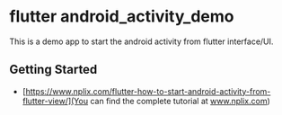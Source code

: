 # flutter android_activity_demo

This is a demo app to start the android activity from flutter interface/UI.

## Getting Started

- [https://www.nplix.com/flutter-how-to-start-android-activity-from-flutter-view/](You can find the complete tutorial at www.nplix.com)

